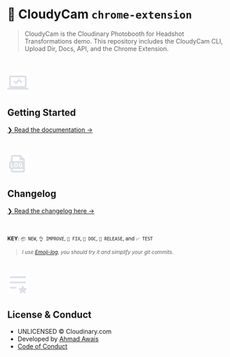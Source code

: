 # 📸 CloudyCam `chrome-extension`

> CloudyCam is the Cloudinary Photobooth for Headshot Transformations demo. This repository includes the CloudyCam CLI, Upload Dir, Docs, API, and the Chrome Extension.

<br>

[![⚙️](https://raw.githubusercontent.com/ahmadawais/stuff/master/images/git/usage.png)](./../../)

## Getting Started

[❯ Read the documentation →](https://cloudycam.dev/docs)

<br>

[![📝](https://raw.githubusercontent.com/ahmadawais/stuff/master/images/git/log.png)](changelog.md)

## Changelog

[❯ Read the changelog here →](https://github.com/cloudinary-devrel/cloudycam-monorepo/blob/master/changelog.md)

<br>

<small>**KEY**: `📦 NEW`, `👌 IMPROVE`, `🐛 FIX`, `📖 DOC`, `🚀 RELEASE`, and `✅ TEST`

> _I use [Emoji-log](https://github.com/ahmadawais/Emoji-Log), you should try it and simplify your git commits._

</small>

<br>

[![📃](https://raw.githubusercontent.com/ahmadawais/stuff/master/images/git/license.png)](/)

## License & Conduct

- UNLICENSED © Cloudinary.com
- Developed by [Ahmad Awais](https://twitter.com/MrAhmadAwais/)
- [Code of Conduct](code-of-conduct.md)

<br>
